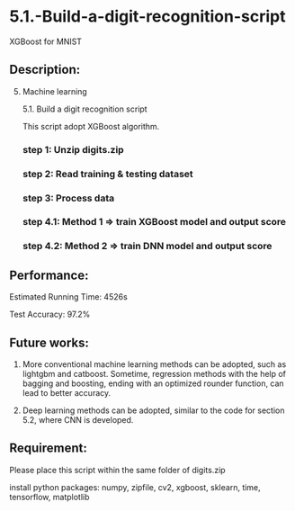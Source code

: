 # 5.1.-Build-a-digit-recognition-script
XGBoost for MNIST

## Description:
5. Machine learning

    5.1. Build a digit recognition script
    
    This script adopt XGBoost algorithm.
    
    ### step 1: Unzip digits.zip
    
    ### step 2: Read training & testing dataset
    
    ### step 3: Process data
    
    ### step 4.1: Method 1 => train XGBoost model and output score
    ### step 4.2: Method 2 => train DNN model and output score


## Performance:
Estimated Running Time: 4526s

Test Accuracy: 97.2%


## Future works:

1. More conventional machine learning methods can be adopted, such as lightgbm and catboost. Sometime, regression methods with the help of bagging and boosting, ending with an optimized rounder function, can lead to better accuracy.

2. Deep learning methods can be adopted, similar to the code for section 5.2, where CNN is developed.

## Requirement: 
Please place this script within the same folder of digits.zip

install python packages: numpy, zipfile, cv2, xgboost, sklearn, time, tensorflow, matplotlib

